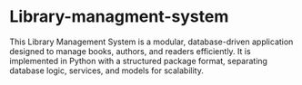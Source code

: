 # Library-managment-system
This Library Management System is a modular, database-driven application designed to manage books, authors, and readers efficiently. It is implemented in Python with a structured package format, separating database logic, services, and models for scalability.
